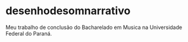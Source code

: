 # desenhodesomnarrativo
Meu trabalho de conclusão do Bacharelado em Musica na Universidade Federal do Paraná.
